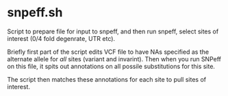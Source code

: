 # snpeff.sh
Script to prepare file for input to snpeff, and then run snpeff, select sites of interest (0/4 fold degenrate, UTR etc).

Briefly first part of the script edits VCF file to have NAs specified as the alternate allele for *all* sites (variant and invarint).
Then when you run SNPeff on this file, it spits out annotations on all possile substitutions for this site.

The script then matches these annotations for each site to pull sites of interest. 

